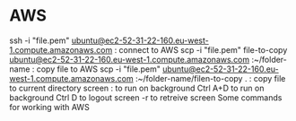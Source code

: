 # AWS
ssh -i "file.pem" ubuntu@ec2-52-31-22-160.eu-west-1.compute.amazonaws.com : connect to AWS
scp -i "file.pem" file-to-copy ubuntu@ec2-52-31-22-160.eu-west-1.compute.amazonaws.com :~/folder-name : copy file to AWS
scp -i "file.pem" ubuntu@ec2-52-31-22-160.eu-west-1.compute.amazonaws.com :~/folder-name/filen-to-copy . : copy file to current directory
screen : to run on background
Ctrl A+D to run on background
Ctrl D to logout
screen -r to retreive screen
Some commands for working with AWS 
